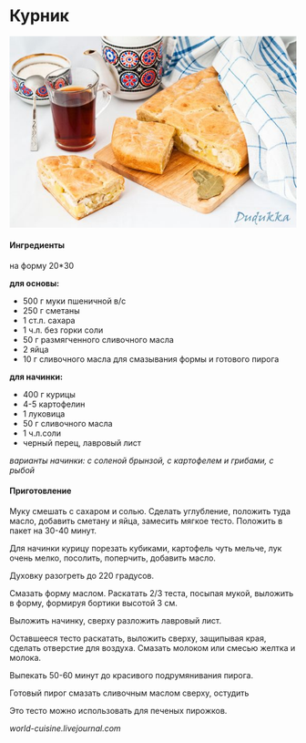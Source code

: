 ﻿---
image: ../pics/bde9fd84837ac4d4af63991088a0564f.jpg
---
# Курник

![](../pics/bde9fd84837ac4d4af63991088a0564f.jpg)

#### Ингредиенты

на форму 20\*30

**для основы:**

* 500 г муки пшеничной в/с
* 250 г сметаны
* 1 ст.л. сахара
* 1 ч.л. без горки соли
* 50 г размягченного сливочного масла
* 2 яйца
* 10 г сливочного масла для смазывания формы и готового пирога

**для начинки:**

* 400 г курицы
* 4-5 картофелин
* 1 луковица
* 50 г сливочного масла
* 1 ч.л.соли
* черный перец, лавровый лист

_варианты начинки: с соленой брынзой, с картофелем и грибами, с рыбой_

#### Приготовление

Муку смешать с сахаром и солью. Сделать углубление, положить туда масло, добавить сметану и яйца, замесить мягкое тесто. Положить в пакет на 30-40 минут.

Для начинки курицу порезать кубиками, картофель чуть мельче, лук очень мелко, посолить, поперчить, добавить масло.

Духовку разогреть до 220 градусов.

Смазать форму маслом. Раскатать 2/3 теста, посыпая мукой, выложить в форму, формируя бортики высотой 3 см.

Выложить начинку, сверху разложить лавровый лист.

Оставшееся тесто раскатать, выложить сверху, защипывая края, сделать отверстие для воздуха. Смазать молоком или смесью желтка и молока.

Выпекать 50-60 минут до красивого подрумянивания пирога.

Готовый пирог смазать сливочным маслом сверху, остудить

Это тесто можно использовать для печеных пирожков.

*world-cuisine.livejournal.com*
